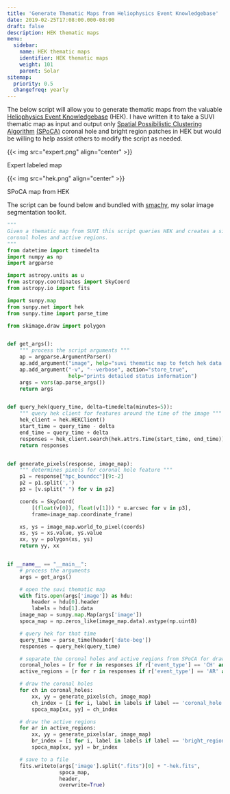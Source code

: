 ```yaml
---
title: 'Generate Thematic Maps from Heliophysics Event Knowledgebase'
date: 2019-02-25T17:08:00.000-08:00
draft: false
description: HEK thematic maps
menu:
  sidebar:
    name: HEK thematic maps
    identifier: HEK thematic maps
    weight: 101
    parent: Solar
sitemap:
  priority: 0.5 
  changefreq: yearly
---
```


The below script will allow you to generate thematic maps from the valuable [Heliophysics Event Knowledgebase](https://www.lmsal.com/hek/) (HEK). I have written it to take a SUVI thematic map as input and output only [Spatial Possibilistic Clustering Algorithm](https://arxiv.org/abs/1208.1483) [(SPoCA)](https://arxiv.org/abs/1208.1483) coronal hole and bright region patches in HEK but would be willing to help assist others to modify the script as needed.  


{{< img src="expert.png" align="center" >}}


Expert labeled map

{{< img src="hek.png" align="center" >}}

SPoCA map from HEK





The script can be found below and bundled with [smachy](https://github.com/jmbhughes/smachy), my solar image segmentation toolkit.

```py
"""
Given a thematic map from SUVI this script queries HEK and creates a similar SPoCA thematic map with only
coronal holes and active regions.
"""
from datetime import timedelta
import numpy as np
import argparse

import astropy.units as u
from astropy.coordinates import SkyCoord
from astropy.io import fits

import sunpy.map
from sunpy.net import hek
from sunpy.time import parse_time

from skimage.draw import polygon


def get_args():
    """ process the script arguments """
    ap = argparse.ArgumentParser()
    ap.add_argument("image", help="suvi thematic map to fetch hek data for")
    ap.add_argument("-v", "--verbose", action="store_true",
                    help="prints detailed status information")
    args = vars(ap.parse_args())
    return args


def query_hek(query_time, delta=timedelta(minutes=5)):
    """ query hek client for features around the time of the image """
    hek_client = hek.HEKClient()
    start_time = query_time - delta
    end_time = query_time + delta
    responses = hek_client.search(hek.attrs.Time(start_time, end_time))
    return responses


def generate_pixels(response, image_map):
    """ determines pixels for coronal hole feature """
    p1 = response["hpc_boundcc"][9:-2]
    p2 = p1.split(',')
    p3 = [v.split(" ") for v in p2]

    coords = SkyCoord(
        [(float(v[0]), float(v[1])) * u.arcsec for v in p3],
        frame=image_map.coordinate_frame)

    xs, ys = image_map.world_to_pixel(coords)
    xs, ys = xs.value, ys.value
    xx, yy = polygon(xs, ys)
    return yy, xx


if __name__ == "__main__":
    # process the arguments
    args = get_args()

    # open the suvi thematic map
    with fits.open(args['image']) as hdu:
        header = hdu[0].header
        labels = hdu[1].data
    image_map = sunpy.map.Map(args['image'])
    spoca_map = np.zeros_like(image_map.data).astype(np.uint8)

    # query hek for that time
    query_time = parse_time(header['date-beg'])
    responses = query_hek(query_time)

    # separate the coronal holes and active regions from SPoCA for drawing
    coronal_holes = [r for r in responses if r['event_type'] == 'CH' and r['frm_name'] == 'SPoCA']
    active_regions = [r for r in responses if r['event_type'] == 'AR' and r['frm_name'] == 'SPoCA']

    # draw the coronal holes
    for ch in coronal_holes:
        xx, yy = generate_pixels(ch, image_map)
        ch_index = [i for i, label in labels if label == 'coronal_hole'][0]
        spoca_map[xx, yy] = ch_index

    # draw the active regions
    for ar in active_regions:
        xx, yy = generate_pixels(ar, image_map)
        br_index = [i for i, label in labels if label == 'bright_region'][0]
        spoca_map[xx, yy] = br_index

    # save to a file
    fits.writeto(args['image'].split(".fits")[0] + "-hek.fits",
                 spoca_map,
                 header,
                 overwrite=True)
```
